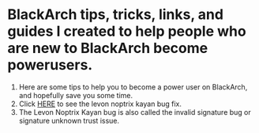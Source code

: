 # BlackArch tips, tricks, links, and guides I created to help people who are new to BlackArch become powerusers.
1. Here are some tips to help you to become a power user on BlackArch, and hopefully save you some time.
2. Click [HERE](https://github.com/vorkampfer/blackarch/blob/main/levon_noptrix_kayan_bug) to see the levon noptrix kayan bug fix.
3. The Levon Noptrix Kayan bug is also called the invalid signature bug or signature unknown trust issue.

